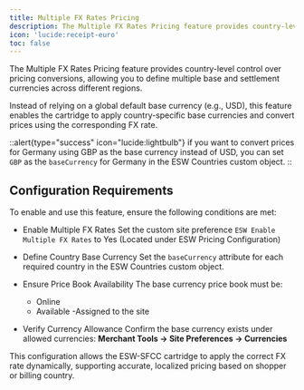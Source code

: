 ```yaml
---
title: Multiple FX Rates Pricing
description: The Multiple FX Rates Pricing feature provides country-level control over pricing conversions
icon: 'lucide:receipt-euro'
toc: false
---
```


The Multiple FX Rates Pricing feature provides country-level control over pricing conversions, allowing you to define multiple base and settlement currencies across different regions. <br>

Instead of relying on a global default base currency (e.g., USD), this feature enables the cartridge to apply country-specific base currencies and convert prices using the corresponding FX rate.

::alert{type="success" icon="lucide:lightbulb"}
  if you want to convert prices for Germany using GBP as the base currency instead of USD, you can set `GBP` as the `baseCurrency` for Germany in the ESW Countries custom object.
::

## Configuration Requirements

To enable and use this feature, ensure the following conditions are met:

- Enable Multiple FX Rates
  Set the custom site preference
  `ESW Enable Multiple FX Rates` to Yes (Located under ESW Pricing Configuration)

- Define Country Base Currency
  Set the `baseCurrency` attribute for each required country in the ESW Countries custom object.

- Ensure Price Book Availability
  The base currency price book must be:
  - Online
  - Available
  -Assigned to the site

- Verify Currency Allowance
  Confirm the base currency exists under allowed currencies:
  **Merchant Tools → Site Preferences → Currencies**

This configuration allows the ESW-SFCC cartridge to apply the correct FX rate dynamically, supporting accurate, localized pricing based on shopper or billing country.